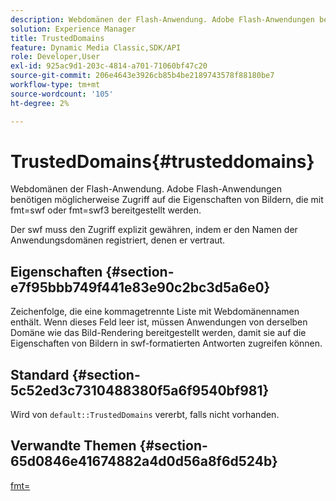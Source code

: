 ```yaml
---
description: Webdomänen der Flash-Anwendung. Adobe Flash-Anwendungen benötigen möglicherweise Zugriff auf die Eigenschaften von Bildern, die mit fmt=swf oder fmt=swf3 bereitgestellt werden.
solution: Experience Manager
title: TrustedDomains
feature: Dynamic Media Classic,SDK/API
role: Developer,User
exl-id: 925ac9d1-203c-4814-a701-71060bf47c20
source-git-commit: 206e4643e3926cb85b4be2189743578f88180be7
workflow-type: tm+mt
source-wordcount: '105'
ht-degree: 2%

---
```


# TrustedDomains{#trusteddomains}

Webdomänen der Flash-Anwendung. Adobe Flash-Anwendungen benötigen möglicherweise Zugriff auf die Eigenschaften von Bildern, die mit fmt=swf oder fmt=swf3 bereitgestellt werden.

Der swf muss den Zugriff explizit gewähren, indem er den Namen der Anwendungsdomänen registriert, denen er vertraut.

## Eigenschaften {#section-e7f95bbb749f441e83e90c2bc3d5a6e0}

Zeichenfolge, die eine kommagetrennte Liste mit Webdomänennamen enthält. Wenn dieses Feld leer ist, müssen Anwendungen von derselben Domäne wie das Bild-Rendering bereitgestellt werden, damit sie auf die Eigenschaften von Bildern in swf-formatierten Antworten zugreifen können.

## Standard {#section-5c52ed3c7310488380f5a6f9540bf981}

Wird von `default::TrustedDomains` vererbt, falls nicht vorhanden.

## Verwandte Themen {#section-65d0846e41674882a4d0d56a8f6d524b}

[fmt=](../../../../../is-api/http-ref/image-serving-api-ref/c-http-protocol-reference/c-command-reference/r-is-http-fmt.md#reference-cdf10043423b45ba9fe15157fb3ae37a)
